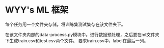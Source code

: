 
# WYY's ML 框架

每个任务用一个文件夹存储，将训练集测试集存在该文件夹下。

在该文件夹内部的data-process.py模块中，进行数据预处理，之后要在ml文件夹下生成train.csv和test.csv两个文件。
要求train.csv中，label在最后一列。

